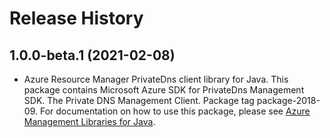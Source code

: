 # Release History

## 1.0.0-beta.1 (2021-02-08)

- Azure Resource Manager PrivateDns client library for Java. This package contains Microsoft Azure SDK for PrivateDns Management SDK. The Private DNS Management Client. Package tag package-2018-09. For documentation on how to use this package, please see [Azure Management Libraries for Java](https://aka.ms/azsdk/java/mgmt).
